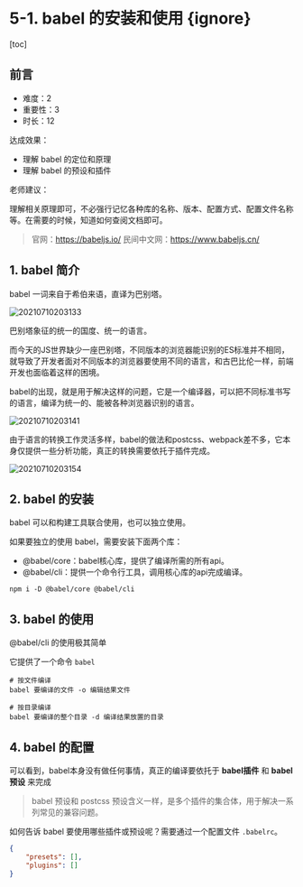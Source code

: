 # 5-1. babel 的安装和使用 {ignore}

[toc]

## 前言

- 难度：2
- 重要性：3
- 时长：12

达成效果：

- 理解 babel 的定位和原理
- 理解 babel 的预设和插件

老师建议：

理解相关原理即可，不必强行记忆各种库的名称、版本、配置方式、配置文件名称等。在需要的时候，知道如何查阅文档即可。

> 官网：https://babeljs.io/
> 民间中文网：https://www.babeljs.cn/

## 1. babel 简介

babel 一词来自于希伯来语，直译为巴别塔。

![20210710203133](https://cdn.jsdelivr.net/gh/123taojiale/dahuyou_picture@main/blogs/20210710203133.png)

巴别塔象征的统一的国度、统一的语言。

而今天的JS世界缺少一座巴别塔，不同版本的浏览器能识别的ES标准并不相同，就导致了开发者面对不同版本的浏览器要使用不同的语言，和古巴比伦一样，前端开发也面临着这样的困境。

babel的出现，就是用于解决这样的问题，它是一个编译器，可以把不同标准书写的语言，编译为统一的、能被各种浏览器识别的语言。

![20210710203141](https://cdn.jsdelivr.net/gh/123taojiale/dahuyou_picture@main/blogs/20210710203141.png)

由于语言的转换工作灵活多样，babel的做法和postcss、webpack差不多，它本身仅提供一些分析功能，真正的转换需要依托于插件完成。

![20210710203154](https://cdn.jsdelivr.net/gh/123taojiale/dahuyou_picture@main/blogs/20210710203154.png)

## 2. babel 的安装

babel 可以和构建工具联合使用，也可以独立使用。

如果要独立的使用 babel，需要安装下面两个库：

- @babel/core：babel核心库，提供了编译所需的所有api。
- @babel/cli：提供一个命令行工具，调用核心库的api完成编译。

```shell
npm i -D @babel/core @babel/cli
```

## 3. babel 的使用

@babel/cli 的使用极其简单

它提供了一个命令 `babel`

```shell
# 按文件编译
babel 要编译的文件 -o 编辑结果文件

# 按目录编译
babel 要编译的整个目录 -d 编译结果放置的目录
```

## 4. babel 的配置

可以看到，babel本身没有做任何事情，真正的编译要依托于 **babel插件** 和 **babel预设** 来完成

> babel 预设和 postcss 预设含义一样，是多个插件的集合体，用于解决一系列常见的兼容问题。

如何告诉 babel 要使用哪些插件或预设呢？需要通过一个配置文件 `.babelrc`。

```json
{
    "presets": [],
    "plugins": []
}
```